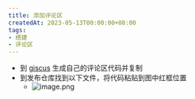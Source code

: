 ```yaml
---
title: 添加评论区
createdAt: 2023-05-13T00:00:00+08:00
tags:
- 搭建
- 评论区
---
```


- 到 [giscus](https://giscus.app/zh-CN) 生成自己的评论区代码并复制
- 到发布仓库找到以下文件，将代码粘贴到图中红框位置
  - ![image.png](https://cdn.jsdelivr.net/gh/11ze/static/images/add-comment-section.png)
